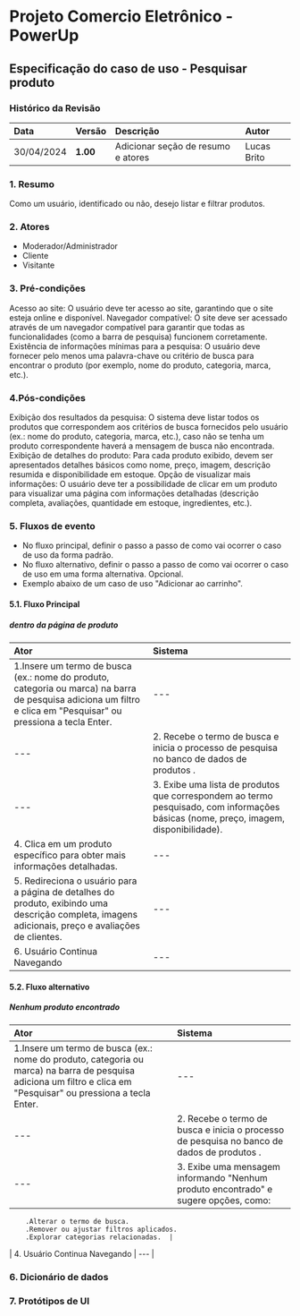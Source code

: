 # Projeto Comercio Eletrônico - PowerUp

## Especificação do caso de uso - Pesquisar produto

### Histórico da Revisão
|  Data  | Versão | Descrição | Autor |
|:-------|:-------|:----------|:------|
| 30/04/2024 | **1.00** | Adicionar seção de resumo e atores | Lucas Brito |


### 1. Resumo 
Como um usuário, identificado ou não, desejo listar e filtrar produtos.

### 2. Atores
- Moderador/Administrador
- Cliente
- Visitante

### 3. Pré-condições
  Acesso ao site: O usuário deve ter acesso ao site, garantindo que o site esteja online e disponível.
  Navegador compatível: O site deve ser acessado através de um navegador compatível para garantir que todas as funcionalidades (como a barra de pesquisa) funcionem corretamente.
  Existência de informações mínimas para a pesquisa: O usuário deve fornecer pelo menos uma palavra-chave ou critério de busca para encontrar o produto (por exemplo, nome do produto, categoria, marca, etc.).

### 4.Pós-condições
  Exibição dos resultados da pesquisa: O sistema deve listar todos os produtos que correspondem aos critérios de busca fornecidos     pelo usuário (ex.: nome do produto, categoria, marca, etc.), caso não se tenha um produto correspondente haverá a mensagem de busca não encontrada.
  Exibição de detalhes do produto: Para cada produto exibido, devem ser apresentados detalhes básicos como nome, preço, imagem, descrição resumida e disponibilidade em estoque.
  Opção de visualizar mais informações: O usuário deve ter a possibilidade de clicar em um produto para visualizar uma página com informações detalhadas (descrição completa, avaliações, quantidade em estoque, ingredientes, etc.).

### 5. Fluxos de evento
- No fluxo principal, definir o passo a passo de como vai ocorrer o caso de uso da forma padrão.
- No fluxo alternativo, definir o passo a passo de como vai ocorrer o caso de uso em uma forma alternativa. Opcional.
- Exemplo abaixo de um caso de uso "Adicionar ao carrinho".

#### 5.1. Fluxo Principal
##### dentro da página de produto

|  Ator  | Sistema |
|:-------|:------- |
| 1.Insere um termo de busca (ex.: nome do produto, categoria ou marca) na barra de pesquisa adiciona um filtro e clica em "Pesquisar" ou pressiona a tecla Enter. | --- |
| --- | 2. Recebe o termo de busca e inicia o processo de pesquisa no banco de dados de produtos . |
| --- | 3. Exibe uma lista de produtos que correspondem ao termo pesquisado, com informações básicas (nome, preço, imagem, disponibilidade).|
| 4.  Clica em um produto específico para obter mais informações detalhadas.| --- |
| 5. Redireciona o usuário para a página de detalhes do produto, exibindo uma descrição completa, imagens adicionais, preço e avaliações de clientes. | --- 
| 6. Usuário Continua Navegando | --- |

#### 5.2. Fluxo alternativo
##### Nenhum produto encontrado

|  Ator  | Sistema |
|:-------|:------- |
| 1.Insere um termo de busca (ex.: nome do produto, categoria ou marca) na barra de pesquisa adiciona um filtro e clica em "Pesquisar" ou pressiona a tecla Enter. | --- |
| --- | 2. Recebe o termo de busca e inicia o processo de pesquisa no banco de dados de produtos . |
| --- | 3. Exibe uma mensagem informando "Nenhum produto encontrado" e sugere opções, como:
        .Alterar o termo de busca.
        .Remover ou ajustar filtros aplicados.
        .Explorar categorias relacionadas.  |
| 4. Usuário Continua Navegando | --- |


### 6. Dicionário de dados

### 7. Protótipos de UI

